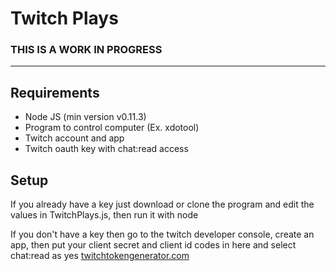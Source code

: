 # Twitch Plays

### THIS IS A WORK IN PROGRESS

---

## Requirements

- Node JS (min version v0.11.3)
- Program to control computer (Ex. xdotool)
- Twitch account and app
- Twitch oauth key with chat:read access

## Setup

If you already have a key just download or clone the program and edit the values in TwitchPlays.js, then run it with node

If you don't have a key then go to the twitch developer console, create an app, then put your client secret and client id codes in here and select chat:read as yes [twitchtokengenerator.com](https://twitchtokengenerator.com/)
